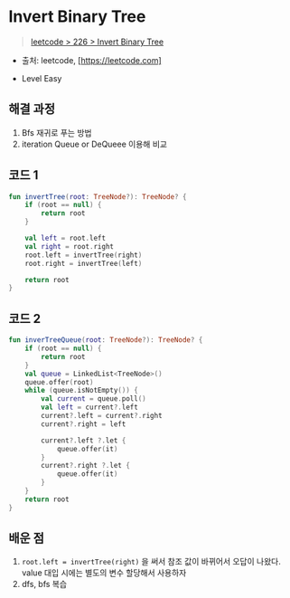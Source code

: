 #  Invert Binary Tree

> [leetcode > 226 >  Invert Binary Tree](https://leetcode.com/problems/invert-binary-tree)
- 출처: leetcode, [https://leetcode.com]

- Level Easy

## 해결 과정

1. Bfs 재귀로 푸는 방법
2. iteration Queue or DeQueee 이용해 비교


## 코드 1

```kotlin
fun invertTree(root: TreeNode?): TreeNode? {
    if (root == null) {
        return root
    }

    val left = root.left
    val right = root.right
    root.left = invertTree(right)
    root.right = invertTree(left)

    return root
}
```

## 코드 2

```kotlin
fun inverTreeQueue(root: TreeNode?): TreeNode? {
    if (root == null) {
        return root
    }
    val queue = LinkedList<TreeNode>()
    queue.offer(root)
    while (queue.isNotEmpty()) {
        val current = queue.poll()
        val left = current?.left
        current?.left = current?.right
        current?.right = left

        current?.left ?.let {
            queue.offer(it)
        }
        current?.right ?.let {
            queue.offer(it)
        }
    }
    return root
}
```

## 배운 점
1. `root.left = invertTree(right)` 을 써서 참조 값이 바뀌어서 오답이 나왔다. value 대입 시에는 별도의 변수 할당해서 사용하자
2. dfs, bfs 복습

